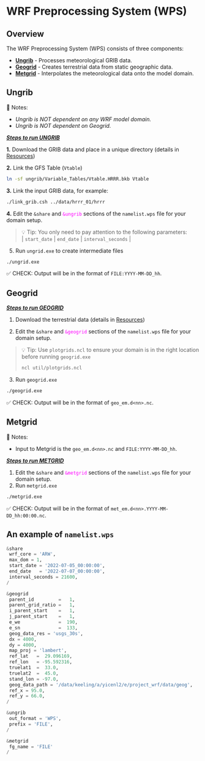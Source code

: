 # WRF Preprocessing System (WPS)

## Overview
The WRF Preprocessing System (WPS) consists of three components:

* [**Ungrib**](#ungrib) - Processes meteorological GRIB data.
* [**Geogrid**](#geogrid) - Creates terrestrial data from static geographic data.
* [**Metgrid**](#metgrid) - Interpolates the meteorological data onto the model domain.

## **Ungrib**
📌 Notes:
* _Ungrib is *NOT* dependent on any WRF model domain._
* _Ungrib is *NOT* dependent on Geogrid._

<ins> **_Steps to run UNGRIB_** </ins>

**1.** Download the GRIB data and place in a unique directory (details in [Resources](resources.md))

**2.** Link the GFS Table (`Vtable`)
```bash
ln -sf ungrib/Variable_Tables/Vtable.HRRR.bkb Vtable
```

**3.** Link the input GRIB data, for example:
```bash
./link_grib.csh ../data/hrrr_01/hrrr
```

**4.** Edit the `&share` and <span style="color: magenta;">`&ungrib`</span> sections of 
the `namelist.wps` file for your domain setup.
> 💡 Tip: You only need to pay attention to the following parameters:\
> | `start_date` | `end_date` | `interval_seconds` |

5. Run `ungrid.exe` to create intermediate files
```bash
./ungrid.exe
```

✅ CHECK: Output will be in the format of `FILE:YYYY-MM-DD_hh`.

## **Geogrid** 

<ins> **_Steps to run GEOGRID_** </ins>

1. Download the terrestrial data (details in [Resources](resources.md))

2. Edit the `&share` and <span style="color: magenta;">`&geogrid`</span> sections 
of the `namelist.wps` file for your domain setup.
> 💡 Tip: Use `plotgrids.ncl` to ensure your domain is in the right location before running `geogrid.exe`
> ```bash
> ncl util/plotgrids.ncl 
> ```

3. Run `geogrid.exe`
```bash
./geogrid.exe
```

✅ CHECK: Output will be in the format of `geo_em.d<nn>.nc`.


## **Metgrid** 
📌 Notes:
* Input to Metgrid is the `geo_em.d<nn>.nc` and `FILE:YYYY-MM-DD_hh`.

<ins> **_Steps to run METGRID_** </ins>

1. Edit the `&share` and <span style="color: magenta;">`&metgrid`</span> sections of 
the `namelist.wps` file for your domain setup.
2. Run `metgrid.exe`
```bash
./metgrid.exe
```

✅ CHECK: Output will be in the format of `met_em.d<nn>.YYYY-MM-DD_hh:00:00.nc`.

## An example of `namelist.wps`
```python
&share
 wrf_core = 'ARW',
 max_dom = 1,
 start_date = '2022-07-05_00:00:00',
 end_date   = '2022-07-07_00:00:00',
 interval_seconds = 21600,
/

&geogrid
 parent_id         =   1,
 parent_grid_ratio =   1,
 i_parent_start    =   1,
 j_parent_start    =   1,
 e_we              =  190,
 e_sn              =  133,
 geog_data_res = 'usgs_30s',
 dx = 4000,
 dy = 4000,
 map_proj = 'lambert',
 ref_lat   =  29.096169,
 ref_lon   = -95.592316,
 truelat1  =  33.0,
 truelat2  =  45.0,
 stand_lon = -97.0,
 geog_data_path = '/data/keeling/a/yicenl2/e/project_wrf/data/geog',
 ref_x = 95.0,
 ref_y = 66.0,
/

&ungrib
 out_format = 'WPS',
 prefix = 'FILE',
/

&metgrid
 fg_name = 'FILE'
/
```